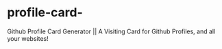 # profile-card-
Github Profile Card Generator || A Visiting Card for Github Profiles, and all your websites!
